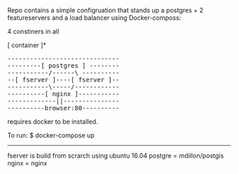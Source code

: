 Repo contains a simple configruation that stands up a postgres + 2 featureservers and a load balancer using Docker-composs:

4 constiners in all

[ container ]*
<pre>
------------------------------
---------[ postgres ] -------- 
-----------/------\ ----------
--[ fserver ]----[ fserver ]--
-----------\-----/------------
----------[ nginx ]-----------
-------------||---------------
----------browser:80----------
</pre>

requires docker to be installed. 

To run:
$ docker-compose up

------
fserver is build from scrarch using ubuntu 16.04
postgre = mdillon/postgis
nginx = nginx
